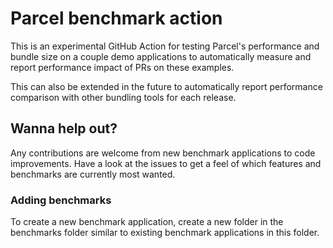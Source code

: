 # Parcel benchmark action

This is an experimental GitHub Action for testing Parcel's performance and bundle size on a couple demo applications to automatically measure and report performance impact of PRs on these examples.

This can also be extended in the future to automatically report performance comparison with other bundling tools for each release.

## Wanna help out?

Any contributions are welcome from new benchmark applications to code improvements. Have a look at the issues to get a feel of which features and benchmarks are currently most wanted.

### Adding benchmarks

To create a new benchmark application, create a new folder in the benchmarks folder similar to existing benchmark applications in this folder.
